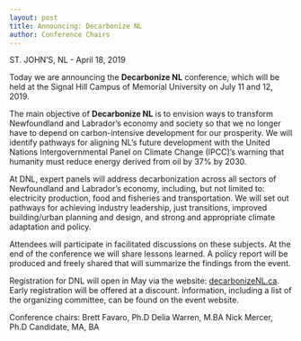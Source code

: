 ```yaml
---
layout: post
title: Announcing: Decarbonize NL
author: Conference Chairs
---
```


ST. JOHN’S, NL - April 18, 2019

Today we are announcing the **Decarbonize NL** conference, which will be held at the Signal Hill Campus of Memorial University on July 11 and 12, 2019. 

The main objective of **Decarbonize NL** is to envision ways to transform Newfoundland and Labrador’s economy and society so that we no longer have to depend on carbon-intensive development for our prosperity. We will identify pathways for aligning NL’s future development with the United Nations Intergovernmental Panel on Climate Change (IPCC)’s warning that humanity must reduce energy derived from oil by 37% by 2030. 

At DNL, expert panels will address decarbonization across all sectors of Newfoundland and Labrador’s economy, including, but not limited to: electricity production, food and fisheries and transportation. We will set out pathways for achieving industry leadership, just transitions, improved building/urban planning and design, and strong and appropriate climate adaptation and policy. 

Attendees will participate in facilitated discussions on these subjects. At the end of the conference we will share lessons learned. A policy report will be produced and freely shared that will summarize the findings from the event.

Registration for DNL will open in May via the website: [decarbonizeNL.ca](http://decarbonizeNL.ca). Early registration will be offered at a discount. Information, including a list of the organizing committee, can be found on the event website.

Conference chairs:
Brett Favaro, Ph.D
Delia Warren, M.BA
Nick Mercer, Ph.D Candidate, MA, BA

